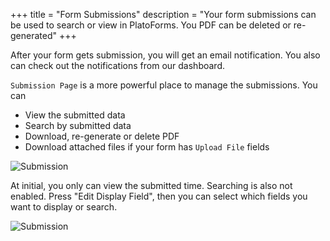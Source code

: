 +++
title = "Form Submissions"
description = "Your form submissions can be used to search or view in PlatoForms. You PDF can be deleted or re-generated"
+++


After your form gets submission, you will get an email notification. You also can check out the notifications from our dashboard. 

`Submission Page` is a more powerful place to manage the submissions. You can

* View the submitted data
* Search by submitted data
* Download, re-generate or delete PDF
* Download attached files if your form has `Upload File` fields


![Submission](/images/page/submission/submission.png)


At initial, you only can view the submitted time. Searching is also not enabled. Press "Edit Display Field", then you can select which fields you want to display or search.

![Submission](/images/page/submission/edit-display.png)
